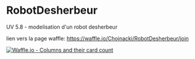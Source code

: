 # RobotDesherbeur
UV 5.8 - modelisation d'un robot desherbeur

lien vers la page waffle: https://waffle.io/Chojnacki/RobotDesherbeur/join

[![Waffle.io - Columns and their card count](https://badge.waffle.io/LEPAAV/RobotDesherbeur.svg?columns=all)](https://waffle.io/Chojnacki/RobotDesherbeur) 
